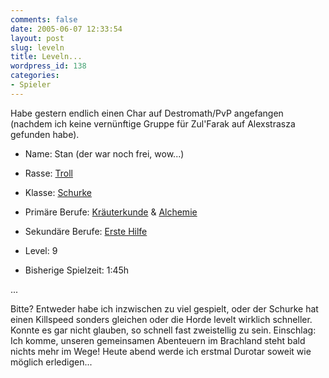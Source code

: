 ```yaml
---
comments: false
date: 2005-06-07 12:33:54
layout: post
slug: leveln
title: Leveln...
wordpress_id: 138
categories:
- Spieler
---
```


Habe gestern endlich einen Char auf Destromath/PvP angefangen (nachdem ich keine vernünftige Gruppe für Zul'Farak auf Alexstrasza gefunden habe).



  * Name: Stan (der war noch frei, wow...)

	
  * Rasse: [Troll](http://www.wow-europe.com/de/info/races/trolls.html)

	
  * Klasse: [Schurke](http://www.wow-europe.com/de/info/classes/rogue.html)

	
  * Primäre Berufe: [Kräuterkunde](http://www.wow-europe.com/de/info/professions/herbalism.shtml) & [Alchemie](http://www.wow-europe.com/de/info/professions/alchemy.html)

	
  * Sekundäre Berufe: [Erste Hilfe](http://www.wow-europe.com/de/info/professions/firstaid.html)

	
  * Level: 9

	
  * Bisherige Spielzeit: 1:45h


...

Bitte? Entweder habe ich inzwischen zu viel gespielt, oder der Schurke hat einen Killspeed sonders gleichen oder die Horde levelt wirklich schneller. Konnte es gar nicht glauben, so schnell fast zweistellig zu sein. Einschlag: Ich komme, unseren gemeinsamen Abenteuern im Brachland steht bald nichts mehr im Wege! Heute abend werde ich erstmal Durotar soweit wie möglich erledigen...
